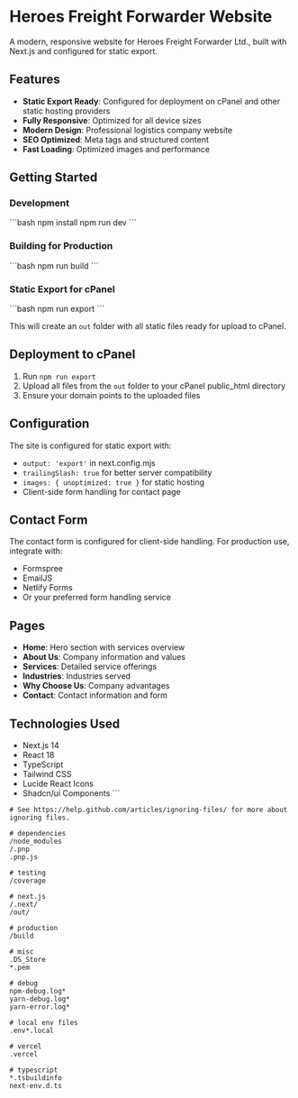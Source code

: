 # Heroes Freight Forwarder Website

A modern, responsive website for Heroes Freight Forwarder Ltd., built with Next.js and configured for static export.

## Features

- **Static Export Ready**: Configured for deployment on cPanel and other static hosting providers
- **Fully Responsive**: Optimized for all device sizes
- **Modern Design**: Professional logistics company website
- **SEO Optimized**: Meta tags and structured content
- **Fast Loading**: Optimized images and performance

## Getting Started

### Development

\`\`\`bash
npm install
npm run dev
\`\`\`

### Building for Production

\`\`\`bash
npm run build
\`\`\`

### Static Export for cPanel

\`\`\`bash
npm run export
\`\`\`

This will create an `out` folder with all static files ready for upload to cPanel.

## Deployment to cPanel

1. Run `npm run export`
2. Upload all files from the `out` folder to your cPanel public_html directory
3. Ensure your domain points to the uploaded files

## Configuration

The site is configured for static export with:
- `output: 'export'` in next.config.mjs
- `trailingSlash: true` for better server compatibility
- `images: { unoptimized: true }` for static hosting
- Client-side form handling for contact page

## Contact Form

The contact form is configured for client-side handling. For production use, integrate with:
- Formspree
- EmailJS
- Netlify Forms
- Or your preferred form handling service

## Pages

- **Home**: Hero section with services overview
- **About Us**: Company information and values
- **Services**: Detailed service offerings
- **Industries**: Industries served
- **Why Choose Us**: Company advantages
- **Contact**: Contact information and form

## Technologies Used

- Next.js 14
- React 18
- TypeScript
- Tailwind CSS
- Lucide React Icons
- Shadcn/ui Components
\`\`\`

```plaintext file=".gitignore"
# See https://help.github.com/articles/ignoring-files/ for more about ignoring files.

# dependencies
/node_modules
/.pnp
.pnp.js

# testing
/coverage

# next.js
/.next/
/out/

# production
/build

# misc
.DS_Store
*.pem

# debug
npm-debug.log*
yarn-debug.log*
yarn-error.log*

# local env files
.env*.local

# vercel
.vercel

# typescript
*.tsbuildinfo
next-env.d.ts
